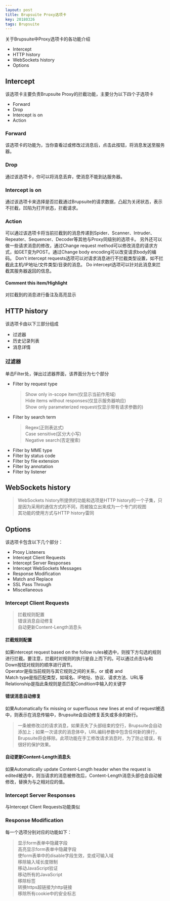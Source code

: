 ```yaml
---
layout: post
title: Brupsuite Proxy选项卡
key: 20180326
tags: Brupsuite
---
```


关于Brupsuite中Proxy选项卡的各功能介绍
- Intercept
- HTTP history
- WebSockets history
- Options

<!--more-->

## Intercept
该选项卡主要负责Brupsuite Proxy的拦截功能，主要分为以下四个子选项卡
- Forward
- Drop
- Intercept is on
- Action

### Forward
该选项卡的功能为，当你查看过或修改过消息后，点击此按钮，将消息发送至服务器。

### Drop
通过该选项卡，你可以将消息丢弃，使消息不能到达服务器。

### Intercept is on
通过该选项卡来选择是否拦截通过Brupsuite的请求数据，凸起为关闭状态，表示不拦截，凹陷为打开状态，拦截请求。

### Action
可以通过该选项卡将当前拦截到的消息传递到Spider、Scanner、Intruder、 Repeater、Sequencer、Decoder等其他与Proxy同级别的选项卡。
另外还可以做一些请求消息的修改，通过Change request method可以修改消息的请求方式，如GET变为POST。通过Change body encoding可以改变请求body的编码。
Don't intercept requests选项可以对请求消息进行不拦截类型设置，如不拦截此主机/IP地址/文件类型/目录的消息。
Do intercept选项可以针对此消息来拦截其服务器返回的信息。

#### Comment this item/Highlight
对拦截到的消息进行备注及高亮显示

## HTTP history
该选项卡由以下三部分组成
- 过滤器
- 历史记录列表
- 消息详情

### 过滤器
单击Filter处，弹出过滤器界面，该界面分为七个部分
- Filter by request type
  >Show only in-scope item(仅显示当前作用域)  
  >Hide items without responses(仅显示服务器响应)  
  >Show only parameterized request(仅显示带有请求参数的)
- Filter by search term
  >Regex(正则表达式)  
  >Case sensitive(区分大小写)  
  >Negative search(否定搜索)
- Filter by MME type
- Filter by status code
- Filter by file extension
- Filter by annotation 
- Filter by listener

## WebSockets history
>WebSockets history所提供的功能和选项是HTTP history的一个子集，只是因为采用的通信方式的不同，而被独立出来成为一个专门的视图  
>其功能的使用方式与HTTP history雷同

## Options
该选项卡包含以下几个部分：
- Proxy Listeners
- Intercept Client Requests
- Intercept Server Responses
- Intercept WebSockets Messages
- Response Modification
- Match and Replace
- SSL Pass Through
- Miscellaneous

### Intercept Client Requests
>拦截规则配置  
>错误消息自动修复  
>自动更新Content-Length消息头

#### 拦截规则配置
如果intercept request based on the follow rules被选中，则按下方勾选的规则进行拦截。要注意，拦截时对规则的执行是自上而下的。可以通过点击Up和Down按钮对规则的顺序进行调节。</br>
Operator是指当前规则与其它规则之间的关系，or 或者 and</br>
Match type是指匹配类型，如域名、IP地址、协议、请求方法、URL等</br>
Relationship是指此条规则是否匹配Condition中输入的关键字  

#### 错误消息自动修复
如果Automatically fix missing or superfluous new lines at end of request被选中，则表示在消息传输中，Brupsuite会自动修复丢失或多余的新行。  
>一条被修改过的请求消息，如果丢失了头部结束的空行，Brupsuite会自动添加上；如果一次请求的消息体中，URL编码参数中包含任何新的换行，Brupsuite将会移除。此项功能在手工修改请求消息时，为了防止错误，有很好的保护效果。  

#### 自动更新Content-Length消息头
如果Automatically update Content-Length header when the request is edited被选中，则当请求的消息被修改后，Content-Length消息头部也会自动被修改，替换为与之相对应的值。  

### Intercept Server Responses
与Intercept Client Requests功能类似  

### Response Modification
每一个选项分别对应的功能如下：
>显示form表单中隐藏字段  
>高亮显示form表单中隐藏字段  
>使form表单中的disable字段生效，变成可输入域  
>移除输入域长度限制  
>移动JavaScript验证  
>移动所有的JavaScript  
>移除标签  
>转换https超链接为http链接  
>移除所有cookie中的安全标志  
